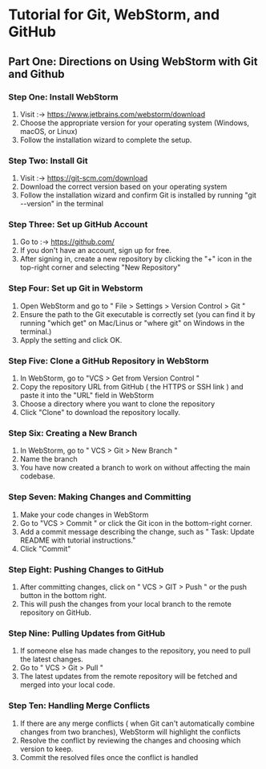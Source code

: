 # Tutorial for Git, WebStorm, and GitHub 

## Part One: Directions on Using WebStorm with Git and Github 
  ### Step One: Install WebStorm 
  1. Visit :-> https://www.jetbrains.com/webstorm/download
  2. Choose the appropriate version for your operating system (Windows, macOS, or Linux)
  3. Follow the installation wizard to complete the setup.

### Step Two: Install Git 
1. Visit :-> https://git-scm.com/download
2. Download the correct version based on your operating system
3. Follow the installation wizard and confirm Git is installed by running "git --version" in the terminal

### Step Three: Set up GitHub Account 
1. Go to :-> https://github.com/
2. If you don't have an account, sign up for free.
3. After signing in, create a new repository by clicking the "+" icon in the top-right corner and selecting "New Repository" 

### Step Four: Set up Git in Webstorm
1. Open WebStorm and go to " File > Settings > Version Control > Git "
2. Ensure the path to the Git executable is correctly set (you can find it by running "which get" on Mac/Linus or "where git" on Windows in the terminal.)
3. Apply the setting and click OK.

### Step Five: Clone a GitHub Repository in WebStorm 
1. In WebStorm, go to "VCS > Get from Version Control "
2. Copy the repository URL from GitHub ( the HTTPS or SSH link ) and paste it into the "URL" field in WebStorm
3. Choose a directory where you want to clone the repository
4. Click "Clone" to download the repository locally.

### Step Six: Creating a New Branch 
1. In WebStorm, go to " VCS > Git > New Branch "
2. Name the branch
3. You have now created a branch to work on without affecting the main codebase.

### Step Seven: Making Changes and Committing 
1. Make your code changes in WebStorm
2. Go to "VCS > Commit " or click the Git icon in the bottom-right corner.
3. Add a commit message describing the change, such as " Task: Update README with tutorial instructions."
4. Click "Commit"

### Step Eight: Pushing Changes to GitHub 
1. After committing changes, click on " VCS > GIT > Push " or the push button in the bottom right.
2. This will push the changes from your local branch to the remote repository on GitHub.

### Step Nine: Pulling Updates from GitHub
1. If someone else has made changes to the repository, you need to pull the latest changes.
2. Go to " VCS > Git > Pull "
3. The latest updates from the remote repository will be fetched and merged into your local code.

### Step Ten: Handling Merge Conflicts 
1. If there are any merge conflicts ( when Git can't automatically combine changes from two branches), WebStorm will highlight the conflicts
2. Resolve the conflict by reviewing the changes and choosing which version to keep.
3. Commit the resolved files once the conflict is handled 
